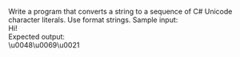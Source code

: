 Write a program that converts a string to a sequence of C# Unicode character literals. Use format strings. Sample input:
</br>Hi!
</br>Expected output:
</br>\u0048\u0069\u0021
